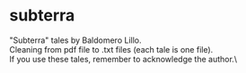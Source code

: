# subterra
"Subterra" tales by Baldomero Lillo.\
Cleaning from pdf file to .txt files (each tale is one file).\
If you use these tales, remember to acknowledge the author.\
